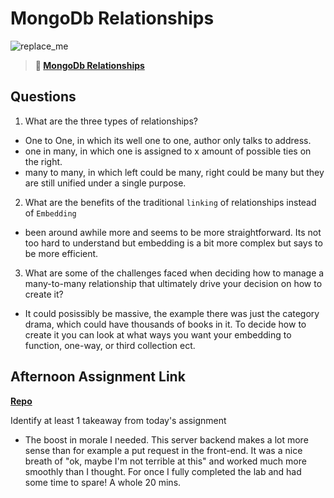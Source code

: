 # MongoDb Relationships

![replace_me](https://codeworks.blob.core.windows.net/public/assets/img/illustrations/placeholder.svg)

> **📖 [MongoDb Relationships](https://codeworksacademy.com/fs-student-guide/resources/wk5/02-Relationships)**

## Questions

1. What are the three types of relationships?

  - One to One, in which its well one to one, author only talks to address.
  - one in many, in which one is assigned to x amount of possible ties on the right. 
  - many to many, in which left could be many, right could be many but they are still unified under a single purpose.

2. What are the benefits of the traditional `linking` of relationships instead of `Embedding`

- been around awhile more and seems to be more straightforward. Its not too hard to understand but embedding is a bit more complex but says to be more efficient. 

3. What are some of the challenges faced when deciding how to manage a many-to-many relationship that ultimately drive your decision on how to create it?

- It could posissibly be massive, the example there was just the category drama, which could have thousands of books in it. To decide how to create it you can look at what ways you want your embedding to function, one-way, or third collection ect.

## Afternoon Assignment Link

**[Repo](https://github.com/HawkesJ02/winter23_gregslist_node)**

Identify at least 1 takeaway from today's assignment

- The boost in morale I needed. This server backend makes a lot more sense than for example a put request in the front-end. It was a nice breath of "ok, maybe I'm not terrible at this" and worked  much more smoothly than I thought. For once I fully completed the lab and had some time to spare! A whole 20 mins. 